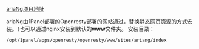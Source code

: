 [ariaNg项目地址](https://github.com/mayswind/AriaNg)

ariaNg由1Panel部署的Openresty部署的网站通过，替换静态网页资源的方式安装。（也可以通过nginx安装到默认的**www**文件夹。
安装目录：
```bash
/opt/1panel/apps/openresty/openresty/www/sites/ariang/index
```
